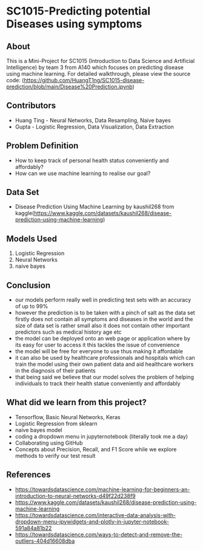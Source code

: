 # SC1015-Predicting potential Diseases using symptoms


## About

This is a Mini-Project for SC1015 (Introduction to Data Science and Artificial Intelligence) by team 3 from A140 which focuses on predicting disease using machine learning. 
For detailed walkthrough, please view the source code: (https://github.com/HuangT1ng/SC1015-disease-prediction/blob/main/Disease%20Prediction.ipynb)
  
## Contributors

- Huang Ting - Neural Networks, Data Resampling, Naive bayes
- Gupta - Logistic Regression, Data Visualization, Data Extraction

## Problem Definition

- How to keep track of personal health status conveniently and affordably?
- How can we use machine learning to realise our goal?

## Data Set
- Disease Prediction Using Machine Learning by kaushil268 from kaggle(https://www.kaggle.com/datasets/kaushil268/disease-prediction-using-machine-learning)

## Models Used

1. Logistic Regression
2. Neural Networks
3. naive bayes

## Conclusion

- our models perform really well in predicting test sets with an accuracy of up to 99%
- however the prediction is to be taken with a pinch of salt as the data set firstly does not contain all symptoms and diseases in the world and the size of data set is rather small also it does not contain other important predictors such as medical history age etc
- the model can be deployed onto an web page or application where by its easy for user to access it this tackles the issue of convenience
- the model will be free for everyone to use thus making it affordable
- it can also be used by healthcare professionals and hospitals which can train the model using their own patient data and aid healthcare workers in the diagnosis of their patients
- that being said we believe that our model solves the problem of helping individuals to track their health statue conveniently and affordably

## What did we learn from this project?

- Tensorflow, Basic Neural Networks, Keras
- Logistic Regression from sklearn
- naive bayes model
- coding a dropdown menu in jupyternotebook (literally took me a day)
- Collaborating using GitHub
- Concepts about Precision, Recall, and F1 Score while we explore methods to verify our test result

## References
- https://towardsdatascience.com/machine-learning-for-beginners-an-introduction-to-neural-networks-d49f22d238f9
- https://www.kaggle.com/datasets/kaushil268/disease-prediction-using-machine-learning
- https://towardsdatascience.com/interactive-data-analysis-with-dropdown-menu-ipywidgets-and-plotly-in-jupyter-notebook-591a84a81b22
- https://towardsdatascience.com/ways-to-detect-and-remove-the-outliers-404d16608dba

